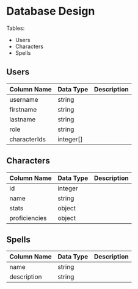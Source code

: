 # Database Design

Tables:
- Users
- Characters
- Spells

## Users

| Column Name  | Data Type | Description |
| ------------ | --------- | ----------- |
| username     | string    |             |
| firstname    | string    |             |
| lastname     | string    |             |
| role         | string    |             |
| characterIds | integer[] |             |

## Characters

| Column Name   | Data Type | Description |
| ------------- | --------- | ----------- |
| id            | integer   |             |
| name          | string    |             |
| stats         | object    |             |
| proficiencies | object    |             |

## Spells

| Column Name | Data Type | Description |
| ----------- | --------- | ----------- |
| name        | string    |             |
| description | string    |             |
